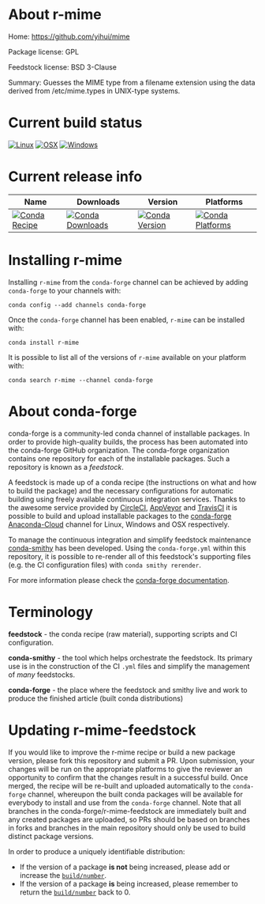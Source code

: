 About r-mime
============

Home: https://github.com/yihui/mime

Package license: GPL

Feedstock license: BSD 3-Clause

Summary: Guesses the MIME type from a filename extension using the data derived from /etc/mime.types in UNIX-type systems.



Current build status
====================

[![Linux](https://img.shields.io/circleci/project/github/conda-forge/r-mime-feedstock/master.svg?label=Linux)](https://circleci.com/gh/conda-forge/r-mime-feedstock)
[![OSX](https://img.shields.io/travis/conda-forge/r-mime-feedstock/master.svg?label=macOS)](https://travis-ci.org/conda-forge/r-mime-feedstock)
[![Windows](https://img.shields.io/appveyor/ci/conda-forge/r-mime-feedstock/master.svg?label=Windows)](https://ci.appveyor.com/project/conda-forge/r-mime-feedstock/branch/master)

Current release info
====================

| Name | Downloads | Version | Platforms |
| --- | --- | --- | --- |
| [![Conda Recipe](https://img.shields.io/badge/recipe-r--mime-green.svg)](https://anaconda.org/conda-forge/r-mime) | [![Conda Downloads](https://img.shields.io/conda/dn/conda-forge/r-mime.svg)](https://anaconda.org/conda-forge/r-mime) | [![Conda Version](https://img.shields.io/conda/vn/conda-forge/r-mime.svg)](https://anaconda.org/conda-forge/r-mime) | [![Conda Platforms](https://img.shields.io/conda/pn/conda-forge/r-mime.svg)](https://anaconda.org/conda-forge/r-mime) |

Installing r-mime
=================

Installing `r-mime` from the `conda-forge` channel can be achieved by adding `conda-forge` to your channels with:

```
conda config --add channels conda-forge
```

Once the `conda-forge` channel has been enabled, `r-mime` can be installed with:

```
conda install r-mime
```

It is possible to list all of the versions of `r-mime` available on your platform with:

```
conda search r-mime --channel conda-forge
```


About conda-forge
=================

conda-forge is a community-led conda channel of installable packages.
In order to provide high-quality builds, the process has been automated into the
conda-forge GitHub organization. The conda-forge organization contains one repository
for each of the installable packages. Such a repository is known as a *feedstock*.

A feedstock is made up of a conda recipe (the instructions on what and how to build
the package) and the necessary configurations for automatic building using freely
available continuous integration services. Thanks to the awesome service provided by
[CircleCI](https://circleci.com/), [AppVeyor](https://www.appveyor.com/)
and [TravisCI](https://travis-ci.org/) it is possible to build and upload installable
packages to the [conda-forge](https://anaconda.org/conda-forge)
[Anaconda-Cloud](https://anaconda.org/) channel for Linux, Windows and OSX respectively.

To manage the continuous integration and simplify feedstock maintenance
[conda-smithy](https://github.com/conda-forge/conda-smithy) has been developed.
Using the ``conda-forge.yml`` within this repository, it is possible to re-render all of
this feedstock's supporting files (e.g. the CI configuration files) with ``conda smithy rerender``.

For more information please check the [conda-forge documentation](https://conda-forge.org/docs/).

Terminology
===========

**feedstock** - the conda recipe (raw material), supporting scripts and CI configuration.

**conda-smithy** - the tool which helps orchestrate the feedstock.
                   Its primary use is in the construction of the CI ``.yml`` files
                   and simplify the management of *many* feedstocks.

**conda-forge** - the place where the feedstock and smithy live and work to
                  produce the finished article (built conda distributions)


Updating r-mime-feedstock
=========================

If you would like to improve the r-mime recipe or build a new
package version, please fork this repository and submit a PR. Upon submission,
your changes will be run on the appropriate platforms to give the reviewer an
opportunity to confirm that the changes result in a successful build. Once
merged, the recipe will be re-built and uploaded automatically to the
`conda-forge` channel, whereupon the built conda packages will be available for
everybody to install and use from the `conda-forge` channel.
Note that all branches in the conda-forge/r-mime-feedstock are
immediately built and any created packages are uploaded, so PRs should be based
on branches in forks and branches in the main repository should only be used to
build distinct package versions.

In order to produce a uniquely identifiable distribution:
 * If the version of a package **is not** being increased, please add or increase
   the [``build/number``](https://conda.io/docs/user-guide/tasks/build-packages/define-metadata.html#build-number-and-string).
 * If the version of a package **is** being increased, please remember to return
   the [``build/number``](https://conda.io/docs/user-guide/tasks/build-packages/define-metadata.html#build-number-and-string)
   back to 0.
